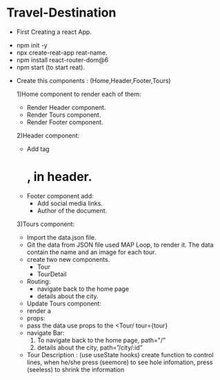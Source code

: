 # Travel-Destination
* First Creating a react App.
- npm init -y
- npx create-reat-app reat-name.
- npm install react-router-dom@6
- npm start  (to start reat).
* Create this components :
   (Home,Header,Footer,Tours) 

   1)Home component to render each of them:
    * Render Header component.
    * Render Tours component.
    * Render Footer component.

    2)Header component:
    * Add tag <h1>, in header.
    * Footer component add:
      - Add social media links.
      - Author of the document.

    3)Tours component:
    * Import the data.json file.
    * Git the data from JSON file used MAP Loop, to render it. The data contain the name and an image for each tour.
  * create two new components.
    - Tour
    - TourDetail
  * Routing:
    - navigate back to the home page
    - details about the city.
  * Update Tours component:
   - render a <Tour/>
  * props:
   - pass the data use props to the <Tour/ tour={tour}
  * navigate Bar:
    1) To navigate back to the home page, path="/"
    2) details about the city, path=”/city/:id”
  * Tour Description : (use useState hooks)
    create function to control lines, when he/she press (seemore) to see hole infomation, press (seeless) to shrink the information
             
